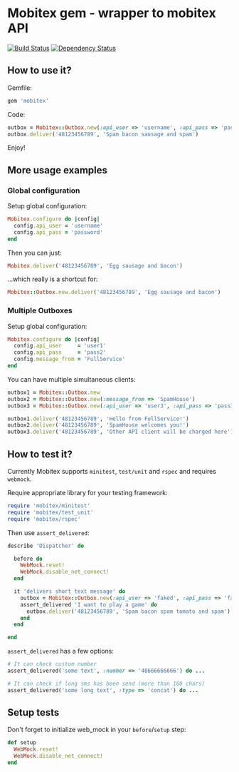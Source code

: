 Mobitex gem - wrapper to mobitex API
====================================

[![Build Status](https://secure.travis-ci.org/tjeden/smscenter.png)][travis]
[![Dependency Status](https://gemnasium.com/tjeden/smscenter.png?travis)][gemnasium]

[travis]: http://travis-ci.org/tjeden/smscenter
[gemnasium]: https://gemnasium.com/tjeden/smscenter


How to use it?
--------------

Gemfile:

``` ruby
gem 'mobitex'
``` 
    
Code:

``` ruby
outbox = Mobitex::Outbox.new(:api_user => 'username', :api_pass => 'password')
outbox.deliver('48123456789', 'Spam bacon sausage and spam')
```

Enjoy!

More usage examples
-------------------

### Global configuration

Setup global configuration:

``` ruby
Mobitex.configure do |config|
  config.api_user = 'username'
  config.api_pass = 'password'
end
```

Then you can just:

``` ruby
Mobitex.deliver('48123456789', 'Egg sausage and bacon')
```

...which really is a shortcut for:

``` ruby
Mobitex::Outbox.new.deliver('48123456789', 'Egg sausage and bacon')
```

### Multiple Outboxes

Setup global configuration:

``` ruby
Mobitex.configure do |config|
  config.api_user     = 'user1'
  config.api_pass     = 'pass2'
  config.message_from = 'FullService'
end
```

You can have multiple simultaneous clients:

``` ruby
outbox1 = Mobitex::Outbox.new                                             # Credentials and delivery options taken from global config
outbox2 = Mobitex::Outbox.new(:message_from => 'SpamHouse')               # Custom "message_from" option, credentials from global config
outbox3 = Mobitex::Outbox.new(:api_user => 'user3', :api_pass => 'pass3') # Custom credentials, "message_from" option from global config

outbox1.deliver('48123456789', 'Hello from FullService!')
outbox2.deliver('48123456789', 'SpamHouse welcomes you!')
outbox3.deliver('48123456789', 'Other API client will be charged here')
```

How to test it?
---------------

Currently Mobitex supports `minitest`, `test/unit` and `rspec` and requires `webmock`.

Require appropriate library for your testing framework:

``` ruby
require 'mobitex/minitest'
require 'mobitex/test_unit'
require 'mobitex/rspec'
```

Then use `assert_delivered`:

``` ruby
describe 'Dispatcher' do

  before do
    WebMock.reset!
    WebMock.disable_net_connect!
  end

  it 'delivers short text message' do
    outbox = Mobitex::Outbox.new(:api_user => 'faked', :api_pass => 'faked')
    assert_delivered 'I want to play a game' do
      outbox.deliver('48123456789', 'Spam bacon spam tomato and spam')
    end
  end

end
```
    
`assert_delivered` has a few options:

``` ruby
# It can check custom number
assert_delivered('some text', :number => '48666666666') do ...

# It can check if long sms has been send (more than 160 chars)
assert_delivered('some long text', :type => 'concat') do ...
``` 
    
Setup tests
-----------

Don't forget to initialize web\_mock in your `before`/`setup` step:

``` ruby
def setup
  WebMock.reset!
  WebMock.disable_net_connect!
end
``` 
